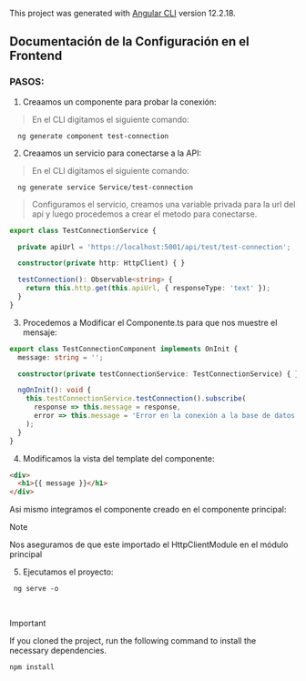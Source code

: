 This project was generated with [Angular CLI](https://github.com/angular/angular-cli) version 12.2.18.

## Documentación de la Configuración en el Frontend

### PASOS:
1. Creaamos un componente para probar la conexión:
> En el CLI digitamos el siguiente comando:
```console
  ng generate component test-connection
```

2. Creaamos un servicio para conectarse a la API:
> En el CLI digitamos el siguiente comando:
```console
  ng generate service Service/test-connection
```
> Configuramos el servicio, creamos una variable privada para la url del api
> y luego procedemos a crear el metodo para conectarse.

```typescript
export class TestConnectionService {

  private apiUrl = 'https://localhost:5001/api/test/test-connection';

  constructor(private http: HttpClient) { }

  testConnection(): Observable<string> {
    return this.http.get(this.apiUrl, { responseType: 'text' });
  }
}

```

3. Procedemos a Modificar el Componente.ts para que nos muestre el mensaje:

```typescript
export class TestConnectionComponent implements OnInit {
  message: string = '';

  constructor(private testConnectionService: TestConnectionService) { }

  ngOnInit(): void {
    this.testConnectionService.testConnection().subscribe(
      response => this.message = response,
      error => this.message = 'Error en la conexión a la base de datos.'
    );
  }
}

```

4. Modificamos la vista del template del componente:
```html
<div>
  <h1>{{ message }}</h1>
</div>

```
 Asi mismo integramos el componente creado en el componente principal:

> [!NOTE]
> Nos aseguramos de que este importado el HttpClientModule en el módulo principal

5. Ejecutamos el proyecto:
```console
 ng serve -o
```
<br>

> [!IMPORTANT]
> If you cloned the project, run the following command to install the necessary dependencies.
> ```
> npm install
> ```
